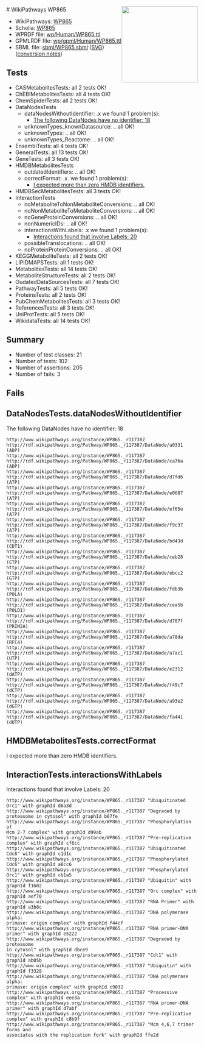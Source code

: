 <img style="float: right; width: 200px" src="../logo.png" />
# WikiPathways WP865

* WikiPathways: [WP865](https://identifiers.org/wikipathways:WP865)
* Scholia: [WP865](https://scholia.toolforge.org/wikipathways/WP865)
* WPRDF file: [wp/Human/WP865.ttl](../wp/Human/WP865.ttl)
* GPMLRDF file: [wp/gpml/Human/WP865.ttl](../wp/gpml/Human/WP865.ttl)
* SBML file: [sbml/WP865.sbml](../sbml/WP865.sbml) ([SVG](../sbml/WP865.svg)) ([conversion notes](../sbml/WP865.txt))

## Tests
* CASMetabolitesTests: all 2 tests OK!
* ChEBIMetabolitesTests: all 4 tests OK!
* ChemSpiderTests: all 2 tests OK!
* DataNodesTests
    * dataNodesWithoutIdentifier: .x we found 1 problem(s):
        * [The following DataNodes have no identifier: 18](#8792c498)
    * unknownTypes_knownDatasource: .. all OK!
    * unknownTypes: .. all OK!
    * unknownTypes_Reactome: .. all OK!
* EnsemblTests: all 4 tests OK!
* GeneralTests: all 13 tests OK!
* GeneTests: all 3 tests OK!
* HMDBMetabolitesTests
    * outdatedIdentifiers: .. all OK!
    * correctFormat: .x. we found 1 problem(s):
        * [I expected more than zero HMDB identifiers.](#ad154c1e)
* HMDBSecMetabolitesTests: all 3 tests OK!
* InteractionTests
    * noMetaboliteToNonMetaboliteConversions: .. all OK!
    * noNonMetaboliteToMetaboliteConversions: .. all OK!
    * noGeneProteinConversions: .. all OK!
    * nonNumericIDs: .. all OK!
    * interactionsWithLabels: .x we found 1 problem(s):
        * [Interactions found that involve Labels: 20](#fe97a8d7)
    * possibleTranslocations: .. all OK!
    * noProteinProteinConversions: .. all OK!
* KEGGMetaboliteTests: all 2 tests OK!
* LIPIDMAPSTests: all 1 tests OK!
* MetabolitesTests: all 14 tests OK!
* MetaboliteStructureTests: all 2 tests OK!
* OudatedDataSourcesTests: all 7 tests OK!
* PathwayTests: all 5 tests OK!
* ProteinsTests: all 2 tests OK!
* PubChemMetabolitesTests: all 3 tests OK!
* ReferencesTests: all 3 tests OK!
* UniProtTests: all 5 tests OK!
* WikidataTests: all 14 tests OK!


## Summary

* Number of test classes: 21
* Number of tests: 102
* Number of assertions: 205
* Number of fails: 3

## Fails

<a name="8792c498" />

## DataNodesTests.dataNodesWithoutIdentifier

The following DataNodes have no identifier: 18
```
http://www.wikipathways.org/instance/WP865._r117387 http://rdf.wikipathways.org/Pathway/WP865._r117387/DataNode/a0331 (ADP)
http://www.wikipathways.org/instance/WP865._r117387 http://rdf.wikipathways.org/Pathway/WP865._r117387/DataNode/ca76a (ADP)
http://www.wikipathways.org/instance/WP865._r117387 http://rdf.wikipathways.org/Pathway/WP865._r117387/DataNode/d7fd6 (ATP)
http://www.wikipathways.org/instance/WP865._r117387 http://rdf.wikipathways.org/Pathway/WP865._r117387/DataNode/e0687 (ATP)
http://www.wikipathways.org/instance/WP865._r117387 http://rdf.wikipathways.org/Pathway/WP865._r117387/DataNode/ef65e (ATP)
http://www.wikipathways.org/instance/WP865._r117387 http://rdf.wikipathways.org/Pathway/WP865._r117387/DataNode/f9c37 (ATP)
http://www.wikipathways.org/instance/WP865._r117387 http://rdf.wikipathways.org/Pathway/WP865._r117387/DataNode/bd43d (CDT1)
http://www.wikipathways.org/instance/WP865._r117387 http://rdf.wikipathways.org/Pathway/WP865._r117387/DataNode/ceb28 (CTP)
http://www.wikipathways.org/instance/WP865._r117387 http://rdf.wikipathways.org/Pathway/WP865._r117387/DataNode/ebcc2 (GTP)
http://www.wikipathways.org/instance/WP865._r117387 http://rdf.wikipathways.org/Pathway/WP865._r117387/DataNode/fdb3b (POLA)
http://www.wikipathways.org/instance/WP865._r117387 http://rdf.wikipathways.org/Pathway/WP865._r117387/DataNode/cea5b (POLD1)
http://www.wikipathways.org/instance/WP865._r117387 http://rdf.wikipathways.org/Pathway/WP865._r117387/DataNode/d707f (PRIM2A)
http://www.wikipathways.org/instance/WP865._r117387 http://rdf.wikipathways.org/Pathway/WP865._r117387/DataNode/a78da (RFC4)
http://www.wikipathways.org/instance/WP865._r117387 http://rdf.wikipathways.org/Pathway/WP865._r117387/DataNode/a7ac1 (UTP)
http://www.wikipathways.org/instance/WP865._r117387 http://rdf.wikipathways.org/Pathway/WP865._r117387/DataNode/e2312 (dATP)
http://www.wikipathways.org/instance/WP865._r117387 http://rdf.wikipathways.org/Pathway/WP865._r117387/DataNode/f49c7 (dCTP)
http://www.wikipathways.org/instance/WP865._r117387 http://rdf.wikipathways.org/Pathway/WP865._r117387/DataNode/a93e2 (dGTP)
http://www.wikipathways.org/instance/WP865._r117387 http://rdf.wikipathways.org/Pathway/WP865._r117387/DataNode/fa441 (dUTP)
```

<a name="ad154c1e" />

## HMDBMetabolitesTests.correctFormat

I expected more than zero HMDB identifiers.
<a name="fe97a8d7" />

## InteractionTests.interactionsWithLabels

Interactions found that involve Labels: 20
```
http://www.wikipathways.org/instance/WP865._r117387 "Ubiquitinated Orc1" with graphId d6a3d
http://www.wikipathways.org/instance/WP865._r117387 "Degraded by proteasome in cytosol" with graphId b07fe
http://www.wikipathways.org/instance/WP865._r117387 "Phosphorylation of
Mcm 2-7 complex" with graphId d99ab
http://www.wikipathways.org/instance/WP865._r117387 "Pre-replicative complex" with graphId cf6cc
http://www.wikipathways.org/instance/WP865._r117387 "Ubiquitinated Cdc6" with graphId c1d1c
http://www.wikipathways.org/instance/WP865._r117387 "Phosphorylated Cdc6" with graphId a8cc6
http://www.wikipathways.org/instance/WP865._r117387 "Phosphorylated Orc1" with graphId cb1a5
http://www.wikipathways.org/instance/WP865._r117387 "Ubiquitin" with graphId f1602
http://www.wikipathways.org/instance/WP865._r117387 "Orc complex" with graphId aef70
http://www.wikipathways.org/instance/WP865._r117387 "RNA Primer" with graphId a3b8c
http://www.wikipathways.org/instance/WP865._r117387 "DNA polymerase alpha:
primase: origin complex" with graphId f44cf
http://www.wikipathways.org/instance/WP865._r117387 "RNA primer-DNA primer" with graphId e5222
http://www.wikipathways.org/instance/WP865._r117387 "Degraded by
proteasome
in cytosol" with graphId dbce9
http://www.wikipathways.org/instance/WP865._r117387 "Cdt1" with graphId ab05b
http://www.wikipathways.org/instance/WP865._r117387 "Ubiquitin" with graphId f3328
http://www.wikipathways.org/instance/WP865._r117387 "DNA polymerase alpha:
primase: origin complex" with graphId c9032
http://www.wikipathways.org/instance/WP865._r117387 "Processive complex" with graphId eee3a
http://www.wikipathways.org/instance/WP865._r117387 "RNA primer-DNA primer" with graphId d7abf
http://www.wikipathways.org/instance/WP865._r117387 "Pre-replicative complex" with graphId c8b9f
http://www.wikipathways.org/instance/WP865._r117387 "Mcm 4,6,7 trimer forms and
associates with the replication fork" with graphId ffe2d
```

